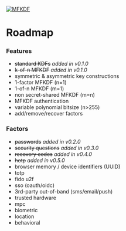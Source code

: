 [![MFKDF](https://raw.githubusercontent.com/multifactor/MFKDF/master/site/logo.png "MFKDF")](https://mfkdf.com/ "MFKDF")

# Roadmap
### Features
- ~~standard KDFs~~ _added in v0.1.0_
- ~~k-of-n MFKDF~~ _added in v0.1.0_
- symmetric & asymmetric key constructions
- 1-factor MFKDF (n=1)
- 1-of-n MFKDF (m=1)
- non secret-shared MFKDF (m=n)
- MFKDF authentication
- variable polynomial bitsize (n>255)
- add/remove/recover factors

### Factors
- ~~passwords~~ _added in v0.2.0_
- ~~security questions~~ _added in v0.3.0_
- ~~recovery codes~~ _added in v0.4.0_
- ~~hotp~~ _added in v0.5.0_
- browser memory / device identifiers (UUID)
- totp
- fido u2f
- sso (oauth/oidc)
- 3rd-party out-of-band (sms/email/push)
- trusted hardware
- mpc
- biometric
- location
- behavioral
